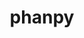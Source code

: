 ---
id: 231
title: phanpy
types: [ground]
image: https://raw.githubusercontent.com/PokeAPI/sprites/master/sprites/pokemon/231.png
---